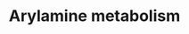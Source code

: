 ---
annotations:
- id: PW:0000147
  parent: classic metabolic pathway
  type: Pathway Ontology
  value: metabolic pathway of secondary metabolites
- id: PW:0001232
  parent: classic metabolic pathway
  type: Pathway Ontology
  value: arylamine metabolic pathway
authors:
- Pieter Giesbertz
- Stan.gaj
- Evelo
- Khanspers
- MaintBot
- MartijnVanIersel
- Christine Chichester
- Mkutmon
- DeSl
- Asios Olia
- Egonw
description: Simplified scheme of arylamine metabolism pathway. Arylamines are N-acetylated
  by NAT2 in the liver, transforming them to relatively nonreactive. Alternatively,
  they may be N-hydroxylated by CYPIA2, trans - ported to the bladder, and undergo
  O-acetylation by NATI, to form a highly reactive species. [https://www.researchgate.net/figure/Simplified-scheme-of-arylamine-metabolism-pathway-Arylamines-are-N-acetylated-by-NAT2-in_fig2_288003735]
last-edited: 2019-08-16
ndex: 2f65f9e8-8b62-11eb-9e72-0ac135e8bacf
organisms:
- Homo sapiens
redirect_from:
- /index.php/Pathway:WP694
- /instance/WP694
revision: null
schema-jsonld:
- '@context': https://schema.org/
  '@id': https://wikipathways.github.io/pathways/WP694.html
  '@type': Dataset
  creator:
    '@type': Organization
    name: WikiPathways
  description: Simplified scheme of arylamine metabolism pathway. Arylamines are N-acetylated
    by NAT2 in the liver, transforming them to relatively nonreactive. Alternatively,
    they may be N-hydroxylated by CYPIA2, trans - ported to the bladder, and undergo
    O-acetylation by NATI, to form a highly reactive species. [https://www.researchgate.net/figure/Simplified-scheme-of-arylamine-metabolism-pathway-Arylamines-are-N-acetylated-by-NAT2-in_fig2_288003735]
  keywords:
  - Acetyl-CoA
  - Arylamine
  - Arylamine N,O-sulfate
  - Arylamine N-glucuronide
  - CYP1A2
  - Coenzyme A
  - Deacetylase
  - N-Acetylarylamine
  - N-aryl sulfamic acid
  - N-hydroxy-N-acetylamine
  - NAT1
  - NAT2
  - O-acetylarylamine
  - SULT1A1
  - SULT1A2
  - UGT1A4
  - UGT1A9
  - an N-hydroxyarylamine
  license: CC0
  name: Arylamine metabolism
seo: CreativeWork
title: Arylamine metabolism
wpid: WP694
---
